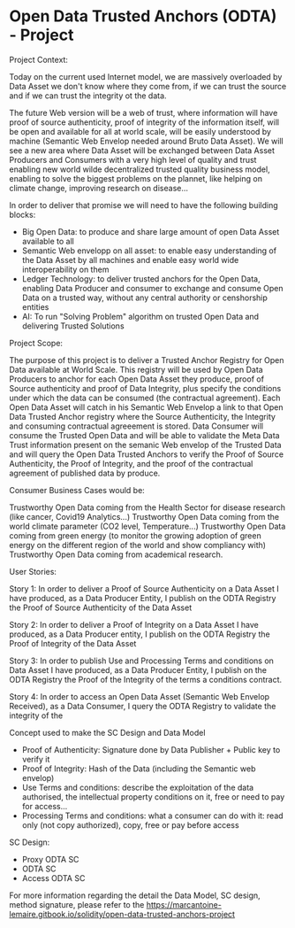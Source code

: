 # Open Data Trusted Anchors (ODTA) - Project

Project Context:

Today on the current used Internet model, we are massively overloaded by Data Asset we don't know where they come from, if we can trust the source and if we can trust the integrity ot the data.

The future Web version will be a web of trust, where information will have proof of source authenticity, proof of integrity of the information itself, will be open and available for all at world scale, will be easily understood by machine (Semantic Web Envelop needed around Bruto Data Asset). We will see a new area where Data Asset will be exchanged between Data Asset Producers and Consumers with a very high level of quality and trust enabling new world wilde decentralized trusted quality business model, enabling to solve the biggest problems on the plannet, like helping on climate change, improving research on disease...

In order to deliver that promise we will need to have the following building blocks:
- Big Open Data: to produce and share large amount of open Data Asset available to all
- Semantic Web envelopp on all asset: to enable easy understanding of the Data Asset by all machines and enable easy world wide interoperability on them
- Ledger Technology: to deliver trusted anchors for the Open Data, enabling Data Producer and consumer to exchange and consume Open Data on a trusted way, without any central authority or censhorship entities
- AI: To run "Solving Problem" algorithm on trusted Open Data and delivering Trusted Solutions

Project Scope:

The purpose of this project is to deliver a Trusted Anchor Registry for Open Data available at World Scale.
This registry will be used by Open Data Producers to anchor for each Open Data Asset they produce, proof of Source authenticity and proof of Data Integrity, plus specify the conditions under which the data can be consumed (the contractual agreement). Each Open Data Asset will catch in his Semantic Web Envelop a link to that Open Data Trusted Anchor registry where the Source Authenticity, the Integrity and consuming contractual agreeement is stored. Data Consumer will consume the Trusted Open Data and will be able to validate the Meta Data Trust information present on the semanic Web envelop of the Trusted Data and will query the Open Data Trusted Anchors to verify the Proof of Source Authenticity, the Proof of Integrity, and the proof of the contractual agreement of published data by produce.


Consumer Business Cases would be:

Trustworthy Open Data coming from the Health Sector for disease research (like cancer, Covid19 Analytics...)
Trustworthy Open Data coming from the world climate parameter (CO2 level, Temperature...)
Trustworthy Open Data coming from green energy (to monitor the growing adoption of green energy on the different region of the world and show compliancy with)
Trustworthy Open Data coming from academical research.

User Stories:

Story 1: In order to deliver a Proof of Source Authenticity on a Data Asset I have produced, as a Data Producer Entity, I publish on the ODTA Registry the Proof of Source Authenticity of the Data Asset

Story 2: In order to deliver a Proof of Integrity on a Data Asset I have produced, as a Data Producer entity, I publish on the ODTA Registry the Proof of Integrity of the Data Asset

Story 3: In order to publish Use and Processing Terms and conditions on Data Asset I have produced, as a Data Producer Entity, I publish on the ODTA Registry the Proof of the Integrity of the terms a conditions contract.

Story 4: In order to access an Open Data Asset (Semantic Web Envelop Received), as a Data Consumer, I query the ODTA Registry to validate the integrity of the 

Concept used to make the SC Design and Data Model

- Proof of Authenticity: Signature done by Data Publisher + Public key to verify it
- Proof of Integrity: Hash of the Data (including the Semantic web envelop)
- Use Terms and conditions: describe the exploitation of the data authorised, the intellectual property conditions on it, free or need to pay for access...
- Processing Terms and conditions: what a consumer can do with it: read only (not copy authorized), copy, free or pay before access

SC Design:
- Proxy ODTA SC
- ODTA SC
- Access ODTA SC

For more information regarding the detail the Data Model, SC design, method signature, please refer to the https://marcantoine-lemaire.gitbook.io/solidity/open-data-trusted-anchors-project 